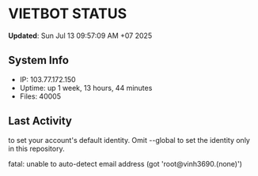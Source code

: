 # VIETBOT STATUS
**Updated**: Sun Jul 13 09:57:09 AM +07 2025

## System Info
- IP: 103.77.172.150
- Uptime: up 1 week, 13 hours, 44 minutes
- Files: 40005

## Last Activity

to set your account's default identity.
Omit --global to set the identity only in this repository.

fatal: unable to auto-detect email address (got 'root@vinh3690.(none)')
